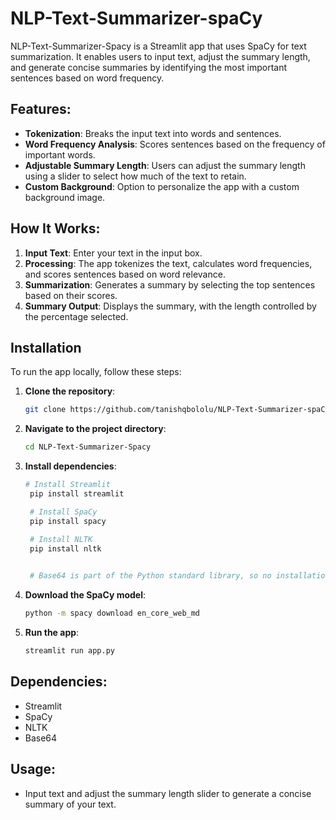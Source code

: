 # NLP-Text-Summarizer-spaCy
NLP-Text-Summarizer-Spacy is a Streamlit app that uses SpaCy for text summarization. It enables users to input text, adjust the summary length, and generate concise summaries by identifying the most important sentences based on word frequency.

## **Features:**
- **Tokenization**: Breaks the input text into words and sentences.
- **Word Frequency Analysis**: Scores sentences based on the frequency of important words.
- **Adjustable Summary Length**: Users can adjust the summary length using a slider to select how much of the text to retain.
- **Custom Background**: Option to personalize the app with a custom background image.

## **How It Works:**
1. **Input Text**: Enter your text in the input box.
2. **Processing**: The app tokenizes the text, calculates word frequencies, and scores sentences based on word relevance.
3. **Summarization**: Generates a summary by selecting the top sentences based on their scores.
4. **Summary Output**: Displays the summary, with the length controlled by the percentage selected.

## **Installation**

To run the app locally, follow these steps:

1. **Clone the repository**:
   ```bash
   git clone https://github.com/tanishqbololu/NLP-Text-Summarizer-spaCy.git
   ```

2. **Navigate to the project directory**:
   ```bash
   cd NLP-Text-Summarizer-Spacy
   ```

3. **Install dependencies**:
   ```bash
   # Install Streamlit
    pip install streamlit

    # Install SpaCy
    pip install spacy

    # Install NLTK
    pip install nltk
  

    # Base64 is part of the Python standard library, so no installation is required.
      ```

5. **Download the SpaCy model**:
   ```bash
   python -m spacy download en_core_web_md
   ```

6. **Run the app**:
   ```bash
   streamlit run app.py
   ```

## **Dependencies:**
- Streamlit
- SpaCy
- NLTK
- Base64

## **Usage:**
- Input text and adjust the summary length slider to generate a concise summary of your text.
